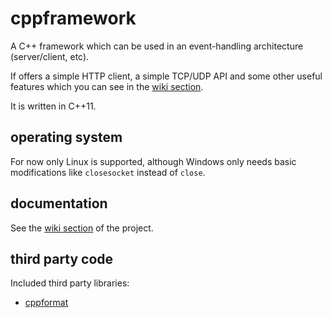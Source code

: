 # cppframework

A C++ framework which can be used in an event-handling architecture (server/client, etc).

If offers a simple HTTP client, a simple TCP/UDP API and some other useful features which you can see in the [wiki section](https://github.com/gautier-lefebvre/cppframework/wiki).

It is written in C++11.

## operating system

For now only Linux is supported, although Windows only needs basic modifications like `closesocket` instead of `close`.

## documentation

See the [wiki section](https://github.com/gautier-lefebvre/cppframework/wiki) of the project.

## third party code

Included third party libraries:
- [cppformat](http://cppformat.github.io/latest/)
